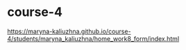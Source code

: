 # course-4
https://maryna-kaliuzhna.github.io/course-4/students/maryna_kaliuzhna/home_work8_form/index.html
